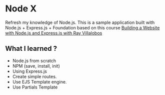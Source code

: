 # Node X

Refresh my knowledge of Node.js. This is a sample application built with Node.js + Express.js + Foundation
based on this course [Building a Website with Node.js and Express.js with Ray Villalobos](http://www.lynda.com/Expressjs-tutorials/)

## What I learned ?

- Node.js from scratch
- NPM (save, install, init)
- Using Express.js
- Create simple routes.
- Use EJS Template engine.
- Use Partials Template